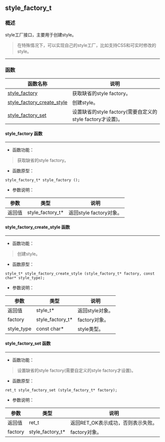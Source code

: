 ## style\_factory\_t
### 概述
style工厂接口，主要用于创建style。

> 在特殊情况下，可以实现自己的style工厂，比如支持CSS和可实时修改的style。
----------------------------------
### 函数
<p id="style_factory_t_methods">

| 函数名称 | 说明 | 
| -------- | ------------ | 
| <a href="#style_factory_t_style_factory">style\_factory</a> | 获取缺省的style factory。 |
| <a href="#style_factory_t_style_factory_create_style">style\_factory\_create\_style</a> | 创建style。 |
| <a href="#style_factory_t_style_factory_set">style\_factory\_set</a> | 设置缺省的style factory(需要自定义的style factory才设置)。 |
#### style\_factory 函数
-----------------------

* 函数功能：

> <p id="style_factory_t_style_factory">获取缺省的style factory。

* 函数原型：

```
style_factory_t* style_factory ();
```

* 参数说明：

| 参数 | 类型 | 说明 |
| -------- | ----- | --------- |
| 返回值 | style\_factory\_t* | 返回style factory对象。 |
#### style\_factory\_create\_style 函数
-----------------------

* 函数功能：

> <p id="style_factory_t_style_factory_create_style">创建style。

* 函数原型：

```
style_t* style_factory_create_style (style_factory_t* factory, const char* style_type);
```

* 参数说明：

| 参数 | 类型 | 说明 |
| -------- | ----- | --------- |
| 返回值 | style\_t* | 返回style对象。 |
| factory | style\_factory\_t* | factory对象。 |
| style\_type | const char* | style类型。 |
#### style\_factory\_set 函数
-----------------------

* 函数功能：

> <p id="style_factory_t_style_factory_set">设置缺省的style factory(需要自定义的style factory才设置)。

* 函数原型：

```
ret_t style_factory_set (style_factory_t* factory);
```

* 参数说明：

| 参数 | 类型 | 说明 |
| -------- | ----- | --------- |
| 返回值 | ret\_t | 返回RET\_OK表示成功，否则表示失败。 |
| factory | style\_factory\_t* | factory对象。 |
